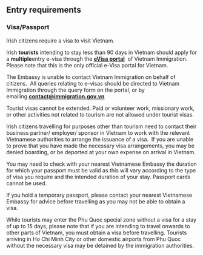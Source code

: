 ## Entry requirements

### **Visa/Passport**

Irish citizens require a visa to visit Vietnam.

Irish **tourists** intending to stay less than 90 days in Vietnam should apply for a **multiple**entry e-visa through the [**eVisa portal**](https://evisa.gov.vn/)  of Vietnam Immigration. Please note that this is the only official e-Visa portal for Vietnam.

The Embassy is unable to contact Vietnam Immigration on behalf of citizens.  All queries relating to e-visas should be directed to Vietnam Immigration through the query form on the portal, or by emailing [**contact@immigration.gov.vn**](mailto:contact@immigration.gov.vn)

Tourist visas cannot be extended. Paid or volunteer work, missionary work, or other activities not related to tourism are not allowed under tourist visas.

Irish citizens travelling for purposes other than tourism need to contact their business partner/ employer/ sponsor in Vietnam to work with the relevant Vietnamese authorities to arrange the issuance of a visa.  If you are unable to prove that you have made the necessary visa arrangements, you may be denied boarding, or be deported at your own expense on arrival in Vietnam.

You may need to check with your nearest Vietnamese Embassy the duration for which your passport must be valid as this will vary according to the type of visa you require and the intended duration of your stay. Passport cards cannot be used.

If you hold a temporary passport, please contact your nearest Vietnamese Embassy for advice before travelling as you may not be able to obtain a visa.

While tourists may enter the Phu Quoc special zone without a visa for a stay of up to 15 days, please note that if you are intending to travel onwards to other parts of Vietnam, you must obtain a visa before travelling. Tourists arriving in Ho Chi Minh City or other domestic airports from Phu Quoc without the necessary visa may be detained by the immigration authorities.